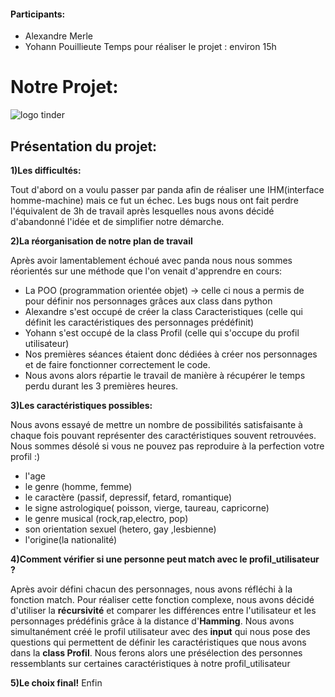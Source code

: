 #### Participants:
* Alexandre Merle
* Yohann Pouillieute
Temps pour réaliser le projet : environ 15h

# Notre Projet:
![logo tinder](https://boncoo.ovh/wp-content/uploads/2017/12/Logo-Tinder.svg_.png)
## Présentation du projet:
__1)Les difficultés:__

Tout d'abord on a voulu passer par panda afin de réaliser une IHM(interface homme-machine) mais ce fut un échec.
Les bugs nous ont fait perdre l'équivalent de 3h de travail après lesquelles nous avons décidé d'abandonné l'idée et de simplifier notre démarche.


__2)La réorganisation de notre plan de travail__

Après avoir lamentablement échoué avec panda nous nous sommes réorientés sur une méthode que l'on venait d'apprendre en cours:
* La POO (programmation orientée objet) 
-> celle ci nous a permis de pour définir nos personnages grâces aux class dans python
* Alexandre s'est occupé de créer la class Caracteristiques (celle qui définit les caractéristiques des personnages prédéfinit)
* Yohann s'est occupé de la class Profil (celle qui s'occupe du profil utilisateur)
* Nos premières séances étaient donc dédiées à créer nos personnages et de faire fonctionner correctement le code.
* Nous avons alors répartie le travail de manière à récupérer le temps perdu durant les 3 premières heures.

__3)Les caractéristiques possibles:__

Nous avons essayé de mettre un nombre de possibilités satisfaisante  à chaque fois pouvant représenter des caractéristiques souvent retrouvées. Nous sommes désolé si vous ne pouvez pas reproduire à la perfection votre profil :)
* l'age
* le genre (homme, femme)
* le caractère (passif, depressif, fetard, romantique)
* le signe astrologique( poisson, vierge, taureau, capricorne)
* le genre musical (rock,rap,electro, pop)
* son orientation sexuel (hetero, gay ,lesbienne)
* l'origine(la nationalité)

__4)Comment vérifier si une personne peut match avec le profil_utilisateur ?__

Après avoir défini chacun des personnages, nous avons réfléchi à la fonction match. Pour réaliser cette fonction complexe, nous avons décidé d'utiliser la __récursivité__ et comparer les différences entre l'utilisateur et les personnages prédéfinis grâce à la distance d'__Hamming__. Nous avons simultanément créé le profil utilisateur avec des __input__ qui nous pose des questions qui permettent de définir les caractéristiques que nous avons dans la __class Profil__. Nous ferons alors une présélection des personnes ressemblants sur certaines caractéristiques à notre profil_utilisateur

__5)Le choix final!__
Enfin 
